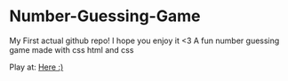 # Number-Guessing-Game
My First actual github repo! I hope you enjoy it <3
A fun number guessing game made with css html and css

Play at: [Here :)](https://rawcdn.githack.com/Jobiasboi/Number-Guessing-Game/d9b8c8f8dc60e9832b3227f22489a26b4cad18d8/index.html)
